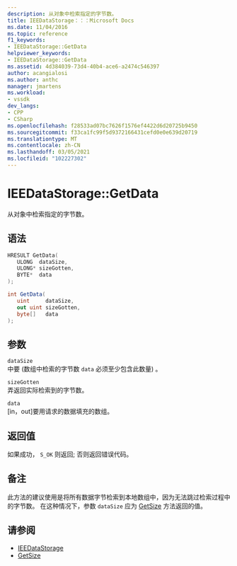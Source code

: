 ```yaml
---
description: 从对象中检索指定的字节数。
title: IEEDataStorage：：：Microsoft Docs
ms.date: 11/04/2016
ms.topic: reference
f1_keywords:
- IEEDataStorage::GetData
helpviewer_keywords:
- IEEDataStorage::GetData
ms.assetid: 4d384039-73d4-40b4-ace6-a2474c546397
author: acangialosi
ms.author: anthc
manager: jmartens
ms.workload:
- vssdk
dev_langs:
- CPP
- CSharp
ms.openlocfilehash: f28533ad07bc7626f1576ef4422d6d20725b9450
ms.sourcegitcommit: f33ca1fc99f5d9372166431cefd0e0e639d20719
ms.translationtype: MT
ms.contentlocale: zh-CN
ms.lasthandoff: 03/05/2021
ms.locfileid: "102227302"
---
```

# <a name="ieedatastoragegetdata"></a>IEEDataStorage::GetData
从对象中检索指定的字节数。

## <a name="syntax"></a>语法

```cpp
HRESULT GetData(
   ULONG  dataSize,
   ULONG* sizeGotten,
   BYTE*  data
);
```

```csharp
int GetData(
   uint     dataSize,
   out uint sizeGotten,
   byte[]   data
);
```

## <a name="parameters"></a>参数
`dataSize`\
中要 (数组中检索的字节数 `data` 必须至少包含此数量) 。

`sizeGotten`\
弄返回实际检索到的字节数。

`data`\
[in，out]要用请求的数据填充的数组。

## <a name="return-value"></a>返回值
 如果成功， `S_OK` 则返回; 否则返回错误代码。

## <a name="remarks"></a>备注
 此方法的建议使用是将所有数据字节检索到本地数组中，因为无法跳过检索过程中的字节数。 在这种情况下，参数 `dataSize` 应为 [GetSize](../../../extensibility/debugger/reference/ieedatastorage-getsize.md) 方法返回的值。

## <a name="see-also"></a>请参阅
- [IEEDataStorage](../../../extensibility/debugger/reference/ieedatastorage.md)
- [GetSize](../../../extensibility/debugger/reference/ieedatastorage-getsize.md)
